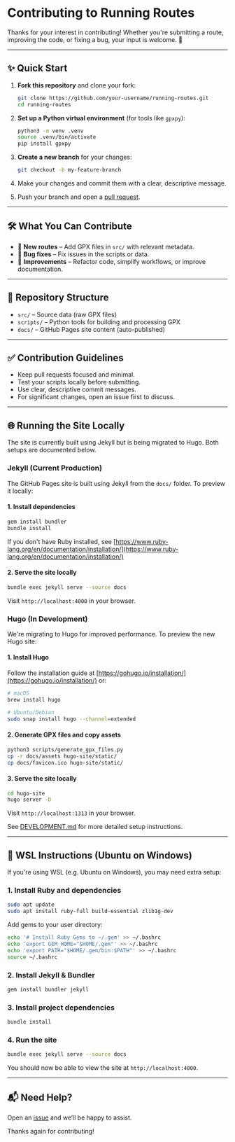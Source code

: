 # Contributing to Running Routes

Thanks for your interest in contributing! Whether you're submitting a route, improving the code, or fixing a bug, your input is welcome. 🏃

---

## ✨ Quick Start

1. **Fork this repository** and clone your fork:

   ```bash
   git clone https://github.com/your-username/running-routes.git
   cd running-routes
   ```

2. **Set up a Python virtual environment** (for tools like `gpxpy`):

   ```bash
   python3 -m venv .venv
   source .venv/bin/activate
   pip install gpxpy
   ```

3. **Create a new branch** for your changes:

   ```bash
   git checkout -b my-feature-branch
   ```

4. Make your changes and commit them with a clear, descriptive message.

5. Push your branch and open a [pull request](https://github.com/thomasturrell/running-routes/pulls).

---

## 🛠 What You Can Contribute

* 🧽 **New routes** – Add GPX files in `src/` with relevant metadata.
* 🐛 **Bug fixes** – Fix issues in the scripts or data.
* 🧼 **Improvements** – Refactor code, simplify workflows, or improve documentation.

---

## 📁 Repository Structure

* `src/` – Source data (raw GPX files)
* `scripts/` – Python tools for building and processing GPX
* `docs/` – GitHub Pages site content (auto-published)

---

## ✅ Contribution Guidelines

* Keep pull requests focused and minimal.
* Test your scripts locally before submitting.
* Use clear, descriptive commit messages.
* For significant changes, open an issue first to discuss.

---

## 🌐 Running the Site Locally

The site is currently built using Jekyll but is being migrated to Hugo. Both setups are documented below.

### Jekyll (Current Production)

The GitHub Pages site is built using Jekyll from the `docs/` folder. To preview it locally:

#### 1. Install dependencies

```bash
gem install bundler
bundle install
```

If you don't have Ruby installed, see [https://www.ruby-lang.org/en/documentation/installation/](https://www.ruby-lang.org/en/documentation/installation/)

#### 2. Serve the site locally

```bash
bundle exec jekyll serve --source docs
```

Visit `http://localhost:4000` in your browser.

### Hugo (In Development)

We're migrating to Hugo for improved performance. To preview the new Hugo site:

#### 1. Install Hugo

Follow the installation guide at [https://gohugo.io/installation/](https://gohugo.io/installation/) or:

```bash
# macOS
brew install hugo

# Ubuntu/Debian
sudo snap install hugo --channel=extended
```

#### 2. Generate GPX files and copy assets

```bash
python3 scripts/generate_gpx_files.py
cp -r docs/assets hugo-site/static/
cp docs/favicon.ico hugo-site/static/
```

#### 3. Serve the site locally

```bash
cd hugo-site
hugo server -D
```

Visit `http://localhost:1313` in your browser.

See [DEVELOPMENT.md](DEVELOPMENT.md) for more detailed setup instructions.

---

## 🐧 WSL Instructions (Ubuntu on Windows)

If you're using WSL (e.g. Ubuntu on Windows), you may need extra setup:

### 1. Install Ruby and dependencies

```bash
sudo apt update
sudo apt install ruby-full build-essential zlib1g-dev
```

Add gems to your user directory:

```bash
echo '# Install Ruby Gems to ~/.gem' >> ~/.bashrc
echo 'export GEM_HOME="$HOME/.gem"' >> ~/.bashrc
echo 'export PATH="$HOME/.gem/bin:$PATH"' >> ~/.bashrc
source ~/.bashrc
```

### 2. Install Jekyll & Bundler

```bash
gem install bundler jekyll
```

### 3. Install project dependencies

```bash
bundle install
```

### 4. Run the site

```bash
bundle exec jekyll serve --source docs
```

You should now be able to view the site at `http://localhost:4000`.

---

## 📬 Need Help?

Open an [issue](https://github.com/thomasturrell/running-routes/issues) and we’ll be happy to assist.

Thanks again for contributing!
